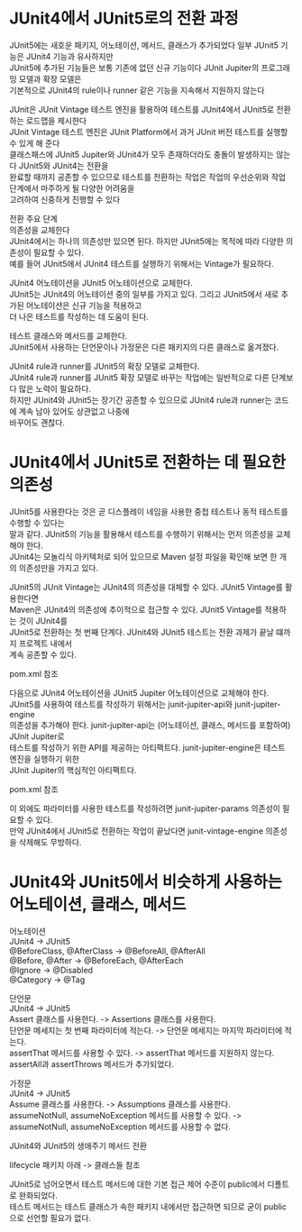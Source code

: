 # **JUnit4에서 JUnit5로의 전환 과정**  
JUnit5에는 새호운 패키지, 어노테이션, 메서드, 클래스가 추가되었다 일부 JUnit5 기능은 JUnit4 기능과 유사하지만  
JUnit5에 추가된 기능들은 보통 기존에 없던 신규 기능이다 JUnit Jupiter의 프로그래밍 모델과 확장 모델은  
기본적으로 JUnit4의 rule이나 runner 같은 기능을 지속해서 지원하지 않는다  
  
JUnit은 JUnit Vintage 테스트 엔진을 활용하여 테스트를 JUnit4에서 JUnit5로 전환하는 로드맵을 제시한다  
JUnit Vintage 테스트 엔진은 JUnit Platform에서 과거 JUnit 버전 테스트를 실행할 수 있게 해 준다  
클래스패스에 JUnit5 Jupiter와 JUnit4가 모두 존재하더라도 충돌이 발생하지는 않는다 JUnit5와 JUnit4는 전환을  
완료할 때까지 공존할 수 있으므로 테스트를 전환하는 작업은 작업의 우선순위와 작업 단계에서 마주하게 될 다양한 어려움을  
고려하여 신중하게 진행할 수 있다  
  
전환 주요 단계  
의존성을 교체한다  
JUnit4에서는 하나의 의존성만 있으면 된다. 하지만 JUnit5에는 목적에 따라 다양한 의존성이 필요할 수 있다.  
예를 들어 JUnit5에서 JUnit4 테스트를 실행하기 위해서는 Vintage가 필요하다.  
  
JUnit4 어노테이션을 JUnit5 어노테이션으로 교체한다.    
JUnit5는 JUnit4의 어노테이션 중의 일부를 가지고 있다. 그리고 JUnit5에서 새로 추가된 어노테이션은 신규 기능을 적용하고  
더 나은 테스트를 작성하는 데 도움이 된다.    
  
테스트 클래스와 메서드를 교체한다.  
JUnit5에서 사용하는 단언문이나 가정문은 다른 패키지의 다른 클래스로 옮겨졌다.  
  
JUnit4 rule과 runner를 JUnit5의 확장 모델로 교체한다.  
JUnit4 rule과 runner를 JUnit5 확장 모델로 바꾸는 작업에는 일반적으로 다른 단계보다 많은 노력이 필요하다.  
하지만 JUnit4와 JUnit5는 장기간 공존할 수 있으므로 JUnit4 rule과 runner는 코드에 계속 남아 있어도 상관없고 나중에  
바꾸어도 괜찮다.  
  
# **JUnit4에서 JUnit5로 전환하는 데 필요한 의존성**  
JUnit5를 사용한다는 것은 곧 디스플레이 네임을 사용한 중첩 테스트나 동적 테스트를 수행할 수 있다는  
말과 같다. JUnit5의 기능을 활용해서 테스트를 수행하기 위해서는 먼저 의존성을 교체해야 한다.  
JUnit4는 모놀리식 아키텍처로 되어 있으므로 Maven 설정 파일을 확인해 보면 한 개의 의존성만을 가지고 있다.  
  
JUnit5의 JUnit Vintage는 JUnit4의 의존성을 대체할 수 있다. JUnit5 Vintage를 활용한다면  
Maven은 JUnit4의 의존성에 추이적으로 접근할 수 있다. JUnit5 Vintage를 적용하는 것이 JUnit4를  
JUnit5로 전환하는 첫 번째 단계다. JUnit4와 JUnit5 테스트는 전환 과제가 끝날 떄까지 프로젝트 내에서  
계속 공존할 수 있다.  
  
pom.xml 참조  
  
다음으로 JUnit4 어노테이션을 JUnit5 Jupiter 어노테이션으로 교체해야 한다.  
JUnit5를 사용하여 테스트를 작성하기 위해서는 junit-jupiter-api와 junit-jupiter-engine  
의존성을 추가해야 한다. junit-jupiter-api는 (어노테이션, 클래스, 메서드를 포함하여) JUnit Jupiter로  
테스트를 작성하기 위한 API를 제공하는 아티팩트다. junit-jupiter-engine은 테스트 엔진을 실행하기 위한  
JUnit Jupiter의 핵심적인 아티팩트다.
  
pom.xml 참조  
  
이 외에도 파라미터를 사용한 테스트를 작성하려면 junit-jupiter-params 의존성이 필요할 수 있다.  
만약 JUnit4에서 JUnit5로 전환하는 작업이 끝났다면 junit-vintage-engine 의존성을 삭제해도 무방하다.  
  
# **JUnit4와 JUnit5에서 비슷하게 사용하는 어노테이션, 클래스, 메서드**  
어노테이션  
JUnit4 -> JUnit5  
@BeforeClass, @AfterClass -> @BeforeAll, @AfterAll  
@Before, @After -> @BeforeEach, @AfterEach  
@Ignore -> @Disabled  
@Category -> @Tag  
  
단언문  
JUnit4 -> JUnit5  
Assert 클래스를 사용한다. -> Assertions 클래스를 사용한다.  
단언문 메세지는 첫 번째 파라미터에 적는다. -> 단언문 메세지는 마지막 파라미터에 적는다.  
assertThat 메서드를 사용할 수 있다. -> assertThat 메서드를 지원하지 않는다. assertAll과 assertThrows 메서드가 추가되었다.  
  
가정문  
JUnit4 -> JUnit5  
Assume 클래스를 사용한다. -> Assumptions 클래스를 사용한다.  
assumeNotNull, assumeNoException 메서드를 사용할 수 있다. -> assumeNotNull, assumeNoException 메서드를 사용할 수 없다.  
  
JUnit4와 JUnit5의 생애주기 메서드 전환  
  
lifecycle 패키지 아래 -> 클래스들 참조  
  
JUnit5로 넘어오면서 테스트 메서드에 대한 기본 접근 제어 수준이 public에서 디폴트로 완화되었다.  
테스트 메서드는 테스트 클래스가 속한 패키지 내에서만 접근하면 되므로 굳이 public으로 선언할 필요가 없다.  
  


